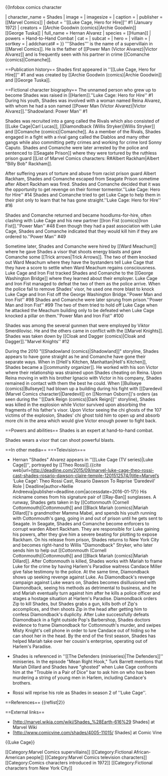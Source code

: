 {{Infobox comics character
<!--Wikipedia:WikiProject Comics-->
| character_name = Shades
| image          = 
| imagesize      = <!-- default 250 -->
| caption        = 
| publisher      = [[Marvel Comics]]
| debut          = ''[[Luke Cage, Hero for Hire]]'' #1 (January 1972)
| creators       = [[Archie Goodwin (comics)|Archie Goodwin]]<br>[[George Tuska]]
| full_name      = Hernan Alvarez
| species        = [[Human]]
| powers         = Hand-to-Hand Combat
| cat            = 
| subcat         = 
| hero           = 
| villain        = 
| sortkey        = 
| addcharcat#    = 
}}
'''Shades''' is the name of a supervillain in [[Marvel Comics]]. He is the father of [[Power Man (Victor Alvarez)|Victor Alvarez]] and is frequently seen with his partner in crime [[Comanche (comics)|Comanche]].

==Publication history==
Shades first appeared in ''[[Luke Cage, Hero for Hire]]'' #1 and was created by [[Archie Goodwin (comics)|Archie Goodwin]] and [[George Tuska]].

==Fictional character biography==
The unnamed person who grew up to become Shades was raised in [[Harlem]].<ref name="Luke Cage: Hero for Hire #1">''Luke Cage: Hero for Hire'' #1</ref> During his youth, Shades was involved with a woman named Reina Alvarez, with whom he had a son named [[Power Man (Victor Alvarez)|Victor Alvarez]].<ref name="Shadowland: Power Man #1">''Shadowland: Power Man'' #1</ref>

Shades was recruited into a gang called the Rivals which also consisted of [[Luke Cage|Carl Lucas]], [[Diamondback (Willis Stryker)|Willis Stryker]] and [[Comanche (comics)|Comanche]]. As a member of the Rivals, Shades engaged in a fight with a rival gang called the Diablos and many other gangs while also committing petty crimes and working for crime lord Sonny Caputo. Shades and Comanche were later arrested by the police and sentenced to [[Seagate Prison]] where they were tortured by the ruthless prison guard [[List of Marvel Comics characters: R#Albert Rackham|Albert "Billy Bob" Rackham]].<ref name="Luke Cage: Hero for Hire #1"/>

After suffering years of torture and abuse from racist prison guard Albert Rackham, Shades and Comanche escaped from Seagate Prison sometime after Albert Rackham was fired. Shades and Comanche decided that it was the opportunity to get revenge on their former tormentor.<ref>''Luke Cage: Hero for Hire'' #14</ref> Shades and Comanche tried to get Luke Cage to help them in their plot only to learn that he has gone straight.<ref>''Luke Cage: Hero for Hire'' #16</ref>

Shades and Comanche returned and became hoodlums-for-hire, often clashing with Luke Cage and his new partner [[Iron Fist (comics)|Iron Fist]].<ref>''Power Man'' #48</ref> Even though they had a past association with Luke Cage, Shades and Comanche indicated that they would kill him if they are ordered to.<ref>''Power Man'' #49</ref>

Sometime later, Shades and Comanche were hired by [[Ward Meachum]] where he gave Shades a visor that shoots energy blasts and gave Comanche some [[Trick arrows|Trick Arrows]]. The two of them knocked out Ward Meachum where they have the bystanders tell Luke Cage that they have a score to settle when Ward Meachum regains consciousness. Luke Cage and Iron Fist tracked Shades and Comanche to the [[George Washington Bridge]] where they learned about their employer. Luke Cage and Iron Fist managed to defeat the two of them as the police arrive. When the police fail to remove Shades' visor, he used one more blast to knock Luke Cage and Iron Fist off the George Washington Bridge.<ref>''Power Man and Iron Fist'' #98</ref> Shades and Comanche were later sprung from prison.<ref>''Power Man and Iron Fist'' #99</ref> The two of them tried to hold off Luke Cage when he attacked the Meachum building only to be defeated when Luke Cage knocked a pillar on them.<ref>''Power Man and Iron Fist'' #100</ref>

Shades was among the several gunmen that were employed by Viktor Smerdilovisc. He and the others came in conflict with the [[Marvel Knights]]. Shades was taken down by [[Cloak and Dagger (comics)|Cloak and Dagger]].<ref>''Marvel Knights'' #12</ref>

During the 2010 "[[Shadowland (comics)|Shadowland]]" storyline, Shades appears to have gone straight as he and Comanche have gone their separate ways. When in [[Hell's Kitchen, Manhattan|Hell's Kitchen]], Shades became a [[community organizer]]. He worked with his son Victor where their relationship was strained upon Shades cheating on Reina. Upon Reina moving in with his brother Ignacio with Victor in his company, Shades remained in contact with them the best he could. When [[Bullseye (comics)|Bullseye]] had blown up a building during his fight with [[Daredevil (Marvel Comics character)|Daredevil]] on [[Norman Osborn]]'s orders (as seen during the ''[[Dark Reign (comics)|Dark Reign]]'' storyline), Shades was killed in the explosion while Victor survived upon absorbing the fragments of his father's visor. Upon Victor seeing the chi ghosts of the 107 victims of the explosion, Shades' chi ghost told him to open up and absorb more chi in the area which would give Victor enough power to fight back.<ref name="Shadowland: Power Man #1"/>

==Powers and abilities==
Shades is an expert at hand-to-hand combat.

Shades wears a visor that can shoot powerful blasts.

==In other media==
===Television===
* Hernan "Shades" Alvarez appears in ''[[Luke Cage (TV series)|Luke Cage]]'', portrayed by [[Theo Rossi]].<ref name="deadline">{{cite web|url=http://deadline.com/2015/09/marvel-luke-cage-theo-rossi-cast-shades-rosario-dawson-claire-temple-1201512574/|title=Marvel’s ‘Luke Cage’: Theo Rossi Cast, Rosario Dawson To Reprise &#8216;Daredevil&#8217; Role &#124; Deadline|author=Nellie Andreeva|publisher=deadline.com|accessdate=2016-01-17}}</ref> His nickname comes from his signature pair of [[Ray-Ban]] sunglasses. A runway, Shades gets taken in by [[Cottonmouth (Cornell Cottonmouth)|Cottonmouth]] and [[Black Mariah (comics)|Mariah Dillard]]'s grandmother Mamma Mabel, and spends his youth running with Cottonmouth's gang, going in and out of prison until he gets sent to Seagate. In Seagate, Shades and Comanche become enforcers to corrupt warden Albert Rackham. They are responsible for Luke gaining his powers, after they give him a severe beating for plotting to expose Rackham. On his release from prison, Shades returns to New York City and becomes right-hand to Willis "Diamondback" Stryker, who later sends him to help out [[Cottonmouth (Cornell Cottonmouth)|Cottonmouth]] and [[Black Mariah (comics)|Mariah Dillard]]. After Cottonmouth is killed, Shades works with Mariah to frame Luke for the crime by having Harlem's Paradise waitress Candace Miller give false testimony to the police. At the same time, Diamondback shows up seeking revenge against Luke. As Diamondback's revenge campaign against Luke wears on, Shades becomes disillusioned with Diamondback, seeing his methods as detrimental to business, and he and Mariah eventually turn against him after he kills a police officer and stages a hostage situation at Harlem's Paradise. Diamondback orders Zip to kill Shades, but Shades grabs a gun, kills both of Zip's accomplices, and then shoots Zip in the head after getting him to confess Diamondback's duplicity. After Luke successfully defeats Diamondback in a fight outside Pop's Barbershop, Shades doctors evidence to frame Diamondback for Cottonmouth's murder, and swipes Misty Knight's cell phone in order to lure Candace out of hiding so he can shoot her in the head. By the end of the first season, Shades has helped Mariah take over her cousin's enterprise, operating out of Harlem's Paradise.

* Shades is referenced in ''[[The Defenders (miniseries)|The Defenders]]'' miniseries. In the episode "Mean Right Hook," Turk Barrett mentions that Mariah Dillard and Shades have "ghosted" when Luke Cage confronts him at the "Trouble in a Pair of Dice" bar to ask him on who has been murdering a string of young men in Harlem, including Candace's brothers.

* Rossi will reprise his role as Shades in season 2 of ''Luke Cage''.

==References==
{{reflist|2}}

==External links==
* [http://marvel.wikia.com/wiki/Shades_%28Earth-616%29 Shades] at Marvel Wiki
* [http://www.comicvine.com/shades/4005-11015/ Shades] at Comic Vine

{{Luke Cage}}

[[Category:Marvel Comics supervillains]]
[[Category:Fictional African-American people]]
[[Category:Marvel Comics television characters]]
[[Category:Comics characters introduced in 1972]]
[[Category:Fictional characters from New York City]]